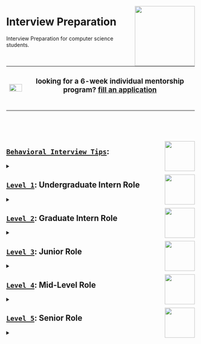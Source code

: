 <a href="/README.md"><img align="right" width="160" src="/logos/interview-preparation.png"></img></a>

# Interview Preparation
Interview Preparation for computer science students.

<table>
    <tbody>
<tr>
<td align="center" width="10%"><a href="https://github.com/cs-MohamedAyman/cs-MohamedAyman/blob/master/mentorship-programs/interview-preparation.md"><img src="https://github.com/cs-MohamedAyman/cs-MohamedAyman/blob/master/repos-icons/announcement.png" width="100%"></img></a></td>
<td align="center" width="90%"><h3>looking for a 6-week individual mentorship program? <a href="https://github.com/cs-MohamedAyman/cs-MohamedAyman/blob/master/mentorship-programs/interview-preparation.md">fill an application</a></h3><br></td>
</tr>
    </tbody>
</table>

<br><br><br>

<a href="/tips/README.md"><img align="right" width="80" src="/logos/tips.png"></img></a>

## [`Behavioral Interview Tips`](/tips/README.md):

<details>
    <summary></summary>
    <br>
<table>
</table>
</details>

<a href="/level-1/README.md"><img align="right" width="80" src="/logos/level-1.png"></img></a>

## [`Level 1`](/level-1/README.md): Undergraduate Intern Role

<details>
    <summary></summary>
    <br>
<table>
</table>
</details>

<a href="/level-2/README.md"><img align="right" width="80" src="/logos/level-2.png"></img></a>

## [`Level 2`](/level-2/README.md): Graduate Intern Role

<details>
    <summary></summary>
    <br>
<table>
</table>
</details>

<a href="/level-3/README.md"><img align="right" width="80" src="/logos/level-3.png"></img></a>

## [`Level 3`](/level-3/README.md): Junior Role

<details>
    <summary></summary>
    <br>
<table>
</table>
</details>

<a href="/level-4/README.md"><img align="right" width="80" src="/logos/level-4.png"></img></a>

## [`Level 4`](/level-4/README.md): Mid-Level Role

<details>
    <summary></summary>
    <br>
<table>
</table>
</details>

<a href="/level-5/README.md"><img align="right" width="80" src="/logos/level-5.png"></img></a>

## [`Level 5`](/level-5/README.md): Senior Role

<details>
    <summary></summary>
    <br>
<table>
</table>
</details>

